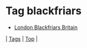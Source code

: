 <!--
title: Tag blackfriars
date: 2020-06-28T15:26:58.631Z
tags:
-->
# Tag blackfriars

 * [London Blackfriars Britain](127862031617.md)

| [Tags](tags.md) | [Top](index.md) |
